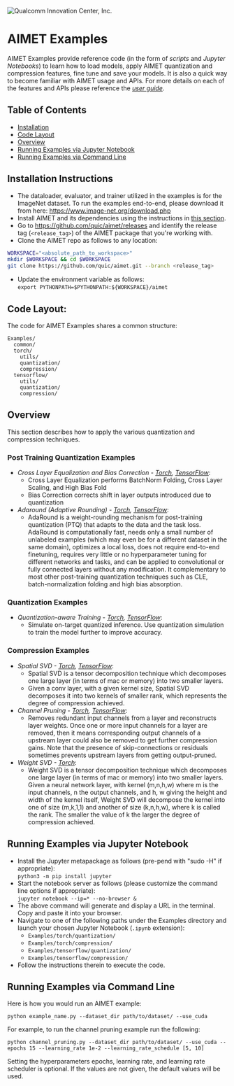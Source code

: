 ![Qualcomm Innovation Center, Inc.](../Docs/images/logo-quic-on@h68.png)

# AIMET Examples
AIMET Examples provide reference code (in the form of *scripts* and *Jupyter Notebooks*) to learn how to load models, apply AIMET quantization and compression features, fine tune and save your models. It is also a quick way to become familiar with AIMET usage and APIs. For more details on each of the features and APIs please reference the _[user guide](https://quic.github.io/aimet-pages/releases/latest/user_guide/index.html)_.

## Table of Contents
- [Installation](#installation-instructions)
- [Code Layout](#code-layout)
- [Overview](#overview)
- [Running Examples via Jupyter Notebook](#running-examples-via-jupyter-notebook)
- [Running Examples via Command Line](#running-examples-via-command-line)

## Installation Instructions
- The dataloader, evaluator, and trainer utilized in the examples is for the ImageNet dataset. To run the examples end-to-end, please download it from here: https://www.image-net.org/download.php 
- Install AIMET and its dependencies using the instructions in [this section](../README.md#installation-instructions).
- Go to https://github.com/quic/aimet/releases and identify the release tag (`<release_tag>`) of the AIMET package that you're working with.
- Clone the AIMET repo as follows to any location:
```bash
WORKSPACE="<absolute_path_to_workspace>"
mkdir $WORKSPACE && cd $WORKSPACE
git clone https://github.com/quic/aimet.git --branch <release_tag>
```
- Update the environment variable as follows:  
`export PYTHONPATH=$PYTHONPATH:${WORKSPACE}/aimet`

## Code Layout:
The code for AIMET Examples shares a common structure:
```
Examples/
  common/
  torch/
    utils/
    quantization/
    compression/
  tensorflow/
    utils/
    quantization/
    compression/
```

## Overview
This section describes how to apply the various quantization and compression techniques.

### Post Training Quantization Examples 
- _Cross Layer Equalization and Bias Correction - [Torch](torch/quantization/cle_bc.py), [TensorFlow](tensorflow/quantization/cle_bc.py)_:
  - Cross Layer Equalization performs BatchNorm Folding, Cross Layer Scaling, and High Bias Fold
  - Bias Correction corrects shift in layer outputs introduced due to quantization
- _Adaround (Adaptive Rounding) - [Torch](torch/quantization/adaround.py), [TensorFlow](tensorflow/quantization/adaround.py)_:
  - AdaRound is a weight-rounding mechanism for post-training quantization (PTQ) that adapts to the data and the task loss. AdaRound is computationally fast, needs only a small number of unlabeled examples (which may even be for a different dataset in the same domain), optimizes a local loss, does not require end-to-end finetuning, requires very little or no hyperparameter tuning for different networks and tasks, and can be applied to convolutional or fully connected layers without any modification. It complementary to most other post-training quantization techniques such as CLE, batch-normalization folding and high bias absorption.

### Quantization Examples
- _Quantization-aware Training - [Torch](torch/quantization/quantization_aware_training.py), [TensorFlow](tensorflow/quantization/qat.py)_:
  -  Simulate on-target quantized inference. Use quantization simulation to train the model further to improve accuracy.

### Compression Examples
- _Spatial SVD - [Torch](torch/compression/spatial_svd.py), [TensorFlow](tensorflow/compression/spatial_svd.py)_:
  - Spatial SVD is a tensor decomposition technique which decomposes one large layer (in terms of mac or memory) into two smaller layers.
  - Given a conv layer, with a given kernel size, Spatial SVD decomposes it into two kernels of smaller rank, which represents the degree of compression achieved.
- _Channel Pruning - [Torch](torch/compression/channel_pruning.py), [TensorFlow](tensorflow/compression/channel_pruning.py)_:
  -  Removes redundant input channels from a layer and reconstructs layer weights. Once one or more input channels for a layer are removed, then it means corresponding output channels of a upstream layer could also be removed to get further compression gains. Note that the presence of skip-connections or residuals sometimes prevents upstream layers from getting output-pruned.
- _Weight SVD - [Torch](torch/compression/weight_svd.py)_:
  - Weight SVD is a tensor decomposition technique which decomposes one large layer (in terms of mac or memory) into two smaller layers. Given a neural network layer, with kernel (m,n,h,w) where m is the input channels, n the output channels, and h, w giving the height and width of the kernel itself, Weight SVD will decompose the kernel into one of size (m,k,1,1) and another of size (k,n,h,w), where k is called the rank. The smaller the value of k the larger the degree of compression achieved.

## Running Examples via Jupyter Notebook
- Install the Jupyter metapackage as follows (pre-pend with "sudo -H" if appropriate):  
`python3 -m pip install jupyter`  
- Start the notebook server as follows (please customize the command line options if appropriate):  
`jupyter notebook --ip=* --no-browser &`
- The above command will generate and display a URL in the terminal. Copy and paste it into your browser.
- Navigate to one of the following paths under the Examples directory and launch your chosen Jupyter Notebook (`.ipynb` extension):
  - `Examples/torch/quantization/`
  - `Examples/torch/compression/`
  - `Examples/tensorflow/quantization/`
  - `Examples/tensorflow/compression/`
- Follow the instructions therein to execute the code.

## Running Examples via Command Line
Here is how you would run an AIMET example:
```
python example_name.py --dataset_dir path/to/dataset/ --use_cuda 
``` 
For example, to run the channel pruning example run the following: 
```
python channel_pruning.py --dataset_dir path/to/dataset/ --use_cuda --epochs 15 --learning_rate 1e-2 --learning_rate_schedule [5, 10]
``` 
Setting the hyperparameters epochs, learning rate, and learning rate scheduler is optional. If the values are not given, the default values will be used.
